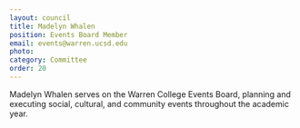 ```yaml
---
layout: council
title: Madelyn Whalen
position: Events Board Member
email: events@warren.ucsd.edu
photo: 
category: Committee
order: 20
---
```


Madelyn Whalen serves on the Warren College Events Board, planning and executing social, cultural, and community events throughout the academic year.

